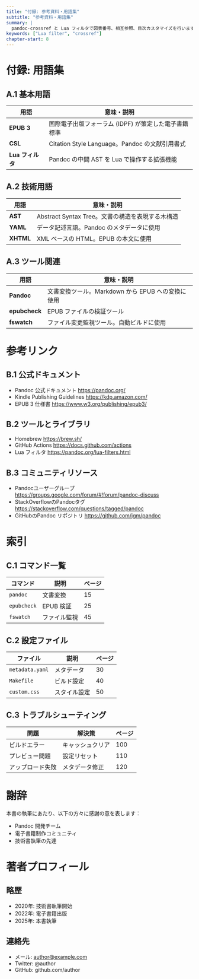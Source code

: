 ```yaml
---
title: "付録: 参考資料・用語集"
subtitle: "参考資料・用語集"
summary: |
  pandoc-crossref と Lua フィルタで図表番号、相互参照、目次カスタマイズを行います。
keywords: ["Lua filter", "crossref"]
chapter-start: 8
---
```


# 付録: 用語集

## A.1 基本用語

| 用語          | 意味・説明                                   |
|---------------|----------------------------------------------|
| **EPUB 3**    | 国際電子出版フォーラム (IDPF) が策定した電子書籍標準 |
| **CSL**       | Citation Style Language。Pandoc の文献引用書式 |
| **Lua フィルタ** | Pandoc の中間 AST を Lua で操作する拡張機能 |

## A.2 技術用語

| 用語          | 意味・説明                                   |
|---------------|----------------------------------------------|
| **AST**       | Abstract Syntax Tree。文書の構造を表現する木構造 |
| **YAML**      | データ記述言語。Pandoc のメタデータに使用     |
| **XHTML**     | XML ベースの HTML。EPUB の本文に使用         |

## A.3 ツール関連

| 用語          | 意味・説明                                   |
|---------------|----------------------------------------------|
| **Pandoc**    | 文書変換ツール。Markdown から EPUB への変換に使用 |
| **epubcheck** | EPUB ファイルの検証ツール                    |
| **fswatch**   | ファイル変更監視ツール。自動ビルドに使用     |

# 参考リンク

## B.1 公式ドキュメント

- Pandoc 公式ドキュメント <https://pandoc.org/>
- Kindle Publishing Guidelines <https://kdp.amazon.com/>
- EPUB 3 仕様書 <https://www.w3.org/publishing/epub3/>

## B.2 ツールとライブラリ

- Homebrew <https://brew.sh/>
- GitHub Actions <https://docs.github.com/actions>
- Lua フィルタ <https://pandoc.org/lua-filters.html>

## B.3 コミュニティリソース

- Pandocユーザーグループ <https://groups.google.com/forum/#!forum/pandoc-discuss>
- StackOverflowのPandocタグ <https://stackoverflow.com/questions/tagged/pandoc>
- GitHubのPandoc リポジトリ <https://github.com/jgm/pandoc>

# 索引

## C.1 コマンド一覧

| コマンド | 説明 | ページ |
|----------|------|--------|
| `pandoc` | 文書変換 | 15 |
| `epubcheck` | EPUB 検証 | 25 |
| `fswatch` | ファイル監視 | 45 |

## C.2 設定ファイル

| ファイル | 説明 | ページ |
|----------|------|--------|
| `metadata.yaml` | メタデータ | 30 |
| `Makefile` | ビルド設定 | 40 |
| `custom.css` | スタイル設定 | 50 |

## C.3 トラブルシューティング

| 問題 | 解決策 | ページ |
|------|--------|--------|
| ビルドエラー | キャッシュクリア | 100 |
| プレビュー問題 | 設定リセット | 110 |
| アップロード失敗 | メタデータ修正 | 120 |

# 謝辞

本書の執筆にあたり、以下の方々に感謝の意を表します：

- Pandoc 開発チーム
- 電子書籍制作コミュニティ
- 技術書執筆の先達

# 著者プロフィール

## 略歴

- 2020年: 技術書執筆開始
- 2022年: 電子書籍出版
- 2025年: 本書執筆

## 連絡先

- メール: author@example.com
- Twitter: @author
- GitHub: github.com/author

